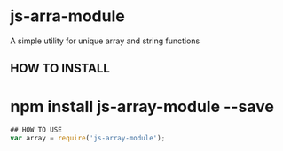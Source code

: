 # js-arra-module
A simple utility for unique array and string functions

## HOW TO INSTALL
# npm install js-array-module --save

```javascript
## HOW TO USE 
var array = require('js-array-module');

